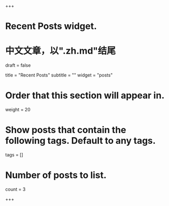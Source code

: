 +++
# Recent Posts widget.
# 中文文章，以".zh.md"结尾

draft = false

title = "Recent Posts"
subtitle = ""
widget = "posts"

# Order that this section will appear in.
weight = 20

# Show posts that contain the following tags. Default to any tags.
tags = []

# Number of posts to list.
count = 3

+++

